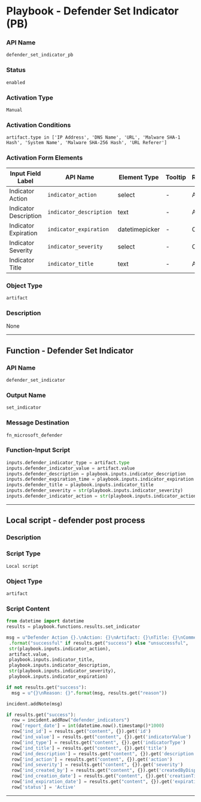 <!--
    DO NOT MANUALLY EDIT THIS FILE
    THIS FILE IS AUTOMATICALLY GENERATED WITH resilient-sdk codegen
    Generated with resilient-sdk v51.0.2.0.974
-->

# Playbook - Defender Set Indicator (PB)

### API Name
`defender_set_indicator_pb`

### Status
`enabled`

### Activation Type
`Manual`

### Activation Conditions
`artifact.type in ['IP Address', 'DNS Name', 'URL', 'Malware SHA-1 Hash', 'System Name', 'Malware SHA-256 Hash', 'URL Referer']`

### Activation Form Elements
| Input Field Label | API Name | Element Type | Tooltip | Requirement |
| ----------------- | -------- | ------------ | ------- | ----------- |
| Indicator Action | `indicator_action` | select | - | Always |
| Indicator Description | `indicator_description` | text | - | Always |
| Indicator Expiration | `indicator_expiration` | datetimepicker | - | Optional |
| Indicator Severity | `indicator_severity` | select | - | Optional |
| Indicator Title | `indicator_title` | text | - | Always |

### Object Type
`artifact`

### Description
None


---
## Function - Defender Set Indicator

### API Name
`defender_set_indicator`

### Output Name
`set_indicator`

### Message Destination
`fn_microsoft_defender`

### Function-Input Script
```python
inputs.defender_indicator_type = artifact.type
inputs.defender_indicator_value = artifact.value
inputs.defender_description = playbook.inputs.indicator_description
inputs.defender_expiration_time = playbook.inputs.indicator_expiration
inputs.defender_title = playbook.inputs.indicator_title
inputs.defender_severity = str(playbook.inputs.indicator_severity)
inputs.defender_indicator_action = str(playbook.inputs.indicator_action)
```

---

## Local script - defender post process

### Description


### Script Type
`Local script`

### Object Type
`artifact`

### Script Content
```python
from datetime import datetime
results = playbook.functions.results.set_indicator

msg = u"Defender Action {}.\nAction: {}\nArtifact: {}\nTitle: {}\nComment: {}\nSeverity: {}\nExpiration: {}"\
 .format("successful" if results.get("success") else "unsuccessful",
 str(playbook.inputs.indicator_action),
 artifact.value,
 playbook.inputs.indicator_title,
 playbook.inputs.indicator_description,
 str(playbook.inputs.indicator_severity),
 playbook.inputs.indicator_expiration)

if not results.get("success"):
  msg = u"{}\nReason: {}".format(msg, results.get("reason"))

incident.addNote(msg)

if results.get("success"):
  row = incident.addRow("defender_indicators")
  row['report_date'] = int(datetime.now().timestamp()*1000)
  row['ind_id'] = results.get("content", {}).get('id')
  row['ind_value'] = results.get("content", {}).get('indicatorValue')
  row['ind_type'] = results.get("content", {}).get('indicatorType')
  row['ind_title'] = results.get("content", {}).get('title')
  row['ind_description'] = results.get("content", {}).get('description')
  row['ind_action'] = results.get("content", {}).get('action')
  row['ind_severity'] = results.get("content", {}).get('severity')
  row['ind_created_by'] = results.get("content", {}).get('createdByDisplayName')
  row['ind_creation_date'] = results.get("content", {}).get('creationTimeDateTimeUtc_ts')
  row['ind_expiration_date'] = results.get("content", {}).get('expirationTime_ts')
  row['status'] = 'Active'
```

---

